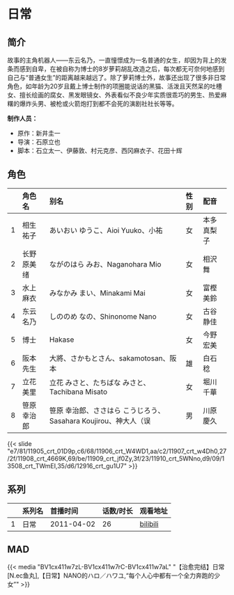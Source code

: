 # 日常


## 简介

故事的主角机器人——东云名乃，一直憧憬成为一名普通的女生，却因为背上的发条而感到自卑，在被自称为博士的8岁萝莉胡乱改造之后，每次都无可奈何地感到自己与“普通女生”的距离越来越远了。除了萝莉博士外，故事还出现了很多非日常角色，如年龄为20岁且戴上博士制作的项圈能说话的黑猫、活泼且天然呆的吐槽女、擅长绘画的腐女、黑发眼镜女、外表看似不良少年实质很乖巧的男生、热爱麻糬的爆炸头男、被枪或火箭炮打到都不会死的演剧社社长等等。

**制作人员：**
- 原作：新井圭一
- 导演：石原立也
- 脚本：石立太一、伊藤敦、村元克彦、西冈麻衣子、花田十辉

## 角色

|     |   角色名   |   别名  | 性别 |  配音  |
|:--- |:------  |:----      |:---  |:--   |
| 1 | 相生祐子 | あいおい ゆうこ、Aioi Yuuko、小祐 | 女 | 本多真梨子 |
| 2 | 长野原美绪 | ながのはら みお、Naganohara Mio | 女 | 相沢舞 |
| 3 | 水上麻衣 | みなかみ まい、Minakami Mai | 女 | 富樫美鈴 |
| 4 | 东云名乃 | しののめ なの、Shinonome Nano | 女 | 古谷静佳 |
| 5 | 博士 | Hakase | 女 | 今野宏美 |
| 6 | 阪本先生 | 大將、さかもとさん、sakamotosan、阪本 | 雄 | 白石稔 |
| 7 | 立花美里 | 立花 みさと、たちばな みさと、Tachibana Misato | 女 | 堀川千華 |
| 8 | 笹原幸治郎 | 笹原 幸治郎、ささはら こうじろう、Sasahara Koujirou、神大人（误 | 男 | 川原慶久 |

{{< slide "e7/81/11905_crt_01D9p,c6/68/11906_crt_W4WD1,aa/c2/11907_crt_w4Dh0,27/2f/11908_crt_4669K,69/be/11909_crt_jf0Zy,3f/23/11910_crt_5WNno,d9/09/13508_crt_TWmEI,35/d6/12916_crt_gu1U7" >}}

## 系列

|     | 系列名 | 首播时间       | 话数/时长 | 观看地址                                                      |
|:----|:----|:-----------|:------|:----------------------------------------------------------|
| 1   | 日常  | 2011-04-02 | 26    | [bilibili](https://www.bilibili.com/bangumi/play/ep15189) |

## MAD

{{< media  "BV1cx411w7zL-BV1cx411w7rC-BV1cx411w7aL"
"【治愈完结】日常[N.ec鱼丸],【日常】NANO的ハロ／ハワユ,“每个人心中都有一个全力奔跑的少女”"  >}}
